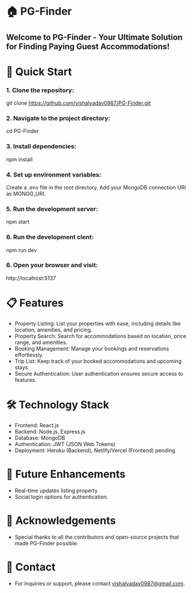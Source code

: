 # 🏠 PG-Finder

## Welcome to PG-Finder - Your Ultimate Solution for Finding Paying Guest Accommodations!


# 🚀 Quick Start

### 1. Clone the repository:
git clone https://github.com/vishalyadav0987/PG-Finder.git

### 2. Navigate to the project directory:
cd PG-Finder

### 3. Install dependencies:
npm install

### 4. Set up environment variables:
Create a .env file in the root directory.
Add your MongoDB connection URI as MONGO_URI.

### 5. Run the development server:
npm start
### 6. Run the development clent:
npm run dev

### 6. Open your browser and visit:
http://localhost:5137

# 📋 Features

* Property Listing: List your properties with ease, including details like location, amenities, and pricing.
* Property Search: Search for accommodations based on location, price range, and amenities.
* Booking Management: Manage your bookings and reservations effortlessly.
* Trip List: Keep track of your booked accommodations and upcoming stays.
* Secure Authentication: User authentication ensures secure access to features.

# 🛠️ Technology Stack

* Frontend: React.js
* Backend: Node.js, Express.js
* Database: MongoDB
* Authentication: JWT (JSON Web Tokens)
* Deployment: Heroku (Backend), Netlify/Vercel (Frontend) pending

# 🚧 Future Enhancements

* Real-time updates listing property
* Social login options for authentication.

# 🙏 Acknowledgements

* Special thanks to all the contributors and open-source projects that made PG-Finder possible.

# 📧 Contact

* For inquiries or support, please contact vishalyadav0987@gmail.com.
